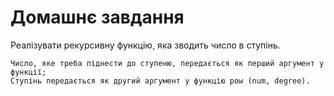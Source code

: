 # Домашнє завдання

Реалізувати рекурсивну функцію, яка зводить число в ступінь.

    Число, яке треба піднести до ступеню, передається як перший аргумент у функції;
    Ступінь передається як другий аргумент у функцію pow (num, degree).